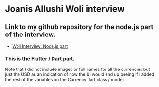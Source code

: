 # Joanis Allushi Woli interview

## Link to my github repository for the node.js part of the interview.

- [Woli Interview: Node.js part](https://github.com/J-h-o/woli-interview)

### This is the Flutter / Dart part.

Note that I did not include images or full names for all the currencies but just the USD as an indication of how the UI would end up beeing if I added the rest of the variables on the Currency dart class / model.
